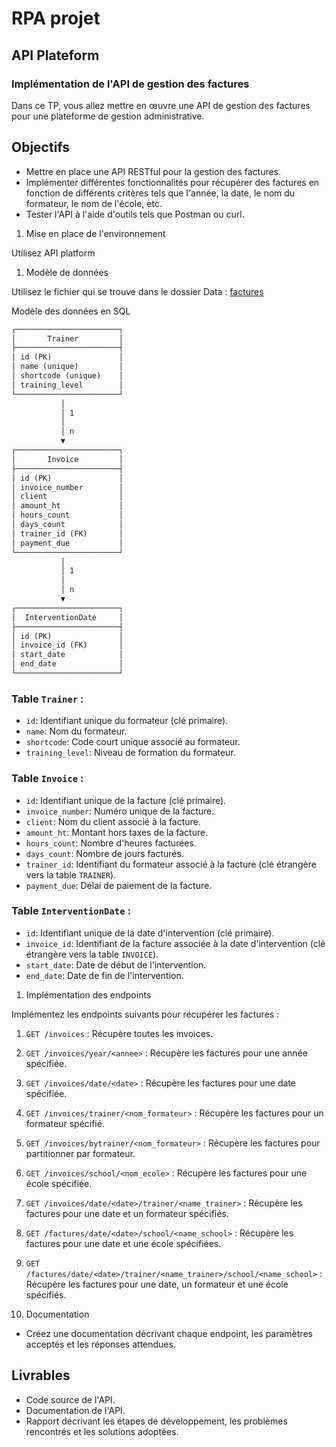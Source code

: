 # RPA projet

## API Plateform

### Implémentation de l'API de gestion des factures

Dans ce TP, vous allez mettre en œuvre une API de gestion des factures pour une plateforme de gestion administrative. 

## Objectifs

- Mettre en place une API RESTful pour la gestion des factures.
- Implémenter différentes fonctionnalités pour récupérer des factures en fonction de différents critères tels que l'année, la date, le nom du formateur, le nom de l'école, etc.
- Tester l'API à l'aide d'outils tels que Postman ou curl.

1. Mise en place de l'environnement

Utilisez API platform

1. Modèle de données

Utilisez le fichier qui se trouve dans le dossier Data : [factures](./app-fastapi-rpa/db/invoices.json)

Modèle des données en SQL

```txt
┌───────────────────────┐
│       Trainer         │
├───────────────────────┤
│ id (PK)               │
│ name (unique)         │
│ shortcode (unique)    │
│ training_level        │
└───────────────────────┘
           │
           │ 1
           │
           │ n
           ▼
┌───────────────────────┐
│       Invoice         │
├───────────────────────┤
│ id (PK)               │
│ invoice_number        │
│ client                │
│ amount_ht             │
│ hours_count           │
│ days_count            │
│ trainer_id (FK)       │
│ payment_due           │
└───────────────────────┘
           │
           │ 1
           │
           │ n
           ▼
┌───────────────────────┐
│  InterventionDate     │
├───────────────────────┤
│ id (PK)               │
│ invoice_id (FK)       │
│ start_date            │
│ end_date              │
└───────────────────────┘

```

### Table `Trainer` :

- `id`: Identifiant unique du formateur (clé primaire).
- `name`: Nom du formateur.
- `shortcode`: Code court unique associé au formateur.
- `training_level`: Niveau de formation du formateur.

### Table `Invoice` :

- `id`: Identifiant unique de la facture (clé primaire).
- `invoice_number`: Numéro unique de la facture.
- `client`: Nom du client associé à la facture.
- `amount_ht`: Montant hors taxes de la facture.
- `hours_count`: Nombre d'heures facturées.
- `days_count`: Nombre de jours facturés.
- `trainer_id`: Identifiant du formateur associé à la facture (clé étrangère vers la table `TRAINER`).
- `payment_due`: Délai de paiement de la facture.

### Table `InterventionDate` :

- `id`: Identifiant unique de la date d'intervention (clé primaire).
- `invoice_id`: Identifiant de la facture associée à la date d'intervention (clé étrangère vers la table `INVOICE`).
- `start_date`: Date de début de l'intervention.
- `end_date`: Date de fin de l'intervention.


1. Implémentation des endpoints

Implémentez les endpoints suivants pour récupérer les factures :

   1. `GET /invoices` : Récupère toutes les invoices.
   2. `GET /invoices/year/<annee>` : Récupère les factures pour une année spécifiée.
   3. `GET /invoices/date/<date>` : Récupère les factures pour une date spécifiée.
   4. `GET /invoices/trainer/<nom_formateur>` : Récupère les factures pour un formateur spécifié.
   5. `GET /invoices/bytrainer/<nom_formateur>` : Récupère les factures pour partitionner par formateur.
   6. `GET /invoices/school/<nom_ecole>` : Récupère les factures pour une école spécifiée.
   7. `GET /invoices/date/<date>/trainer/<name_trainer>` : Récupère les factures pour une date et un formateur spécifiés.
   8. `GET /factures/date/<date>/school/<name_school>` : Récupère les factures pour une date et une école spécifiées.
   9. `GET /factures/date/<date>/trainer/<name_trainer>/school/<name_school>` : Récupère les factures pour une date, un formateur et une école spécifiés.


1. Documentation

- Créez une documentation décrivant chaque endpoint, les paramètres acceptés et les réponses attendues.

## Livrables

- Code source de l'API.
- Documentation de l'API.
- Rapport décrivant les étapes de développement, les problèmes rencontrés et les solutions adoptées.
